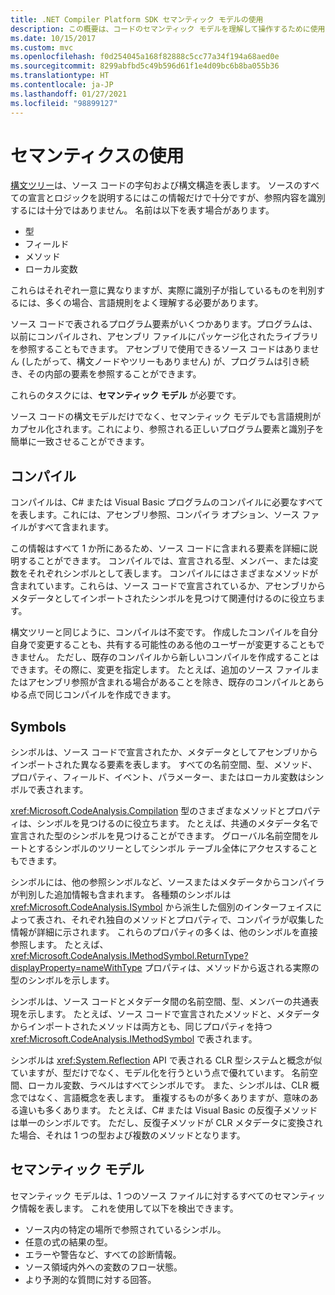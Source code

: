 ```yaml
---
title: .NET Compiler Platform SDK セマンティック モデルの使用
description: この概要は、コードのセマンティック モデルを理解して操作するために使用する型を理解するためのものです。
ms.date: 10/15/2017
ms.custom: mvc
ms.openlocfilehash: f0d254045a168f82888c5cc77a34f194a68aed0e
ms.sourcegitcommit: 8299abfbd5c49b596d61f1e4d09bc6b8ba055b36
ms.translationtype: HT
ms.contentlocale: ja-JP
ms.lasthandoff: 01/27/2021
ms.locfileid: "98899127"
---
```

# <a name="work-with-semantics"></a>セマンティクスの使用

[構文ツリー](work-with-syntax.md)は、ソース コードの字句および構文構造を表します。 ソースのすべての宣言とロジックを説明するにはこの情報だけで十分ですが、参照内容を識別するには十分ではありません。 名前は以下を表す場合があります。

- 型
- フィールド
- メソッド
- ローカル変数

これらはそれぞれ一意に異なりますが、実際に識別子が指しているものを判別するには、多くの場合、言語規則をよく理解する必要があります。

ソース コードで表されるプログラム要素がいくつかあります。プログラムは、以前にコンパイルされ、アセンブリ ファイルにパッケージ化されたライブラリを参照することもできます。 アセンブリで使用できるソース コードはありません (したがって、構文ノードやツリーもありません) が、プログラムは引き続き、その内部の要素を参照することができます。

これらのタスクには、**セマンティック モデル** が必要です。

ソース コードの構文モデルだけでなく、セマンティック モデルでも言語規則がカプセル化されます。これにより、参照される正しいプログラム要素と識別子を簡単に一致させることができます。

## <a name="compilation"></a>コンパイル

コンパイルは、C# または Visual Basic プログラムのコンパイルに必要なすべてを表します。これには、アセンブリ参照、コンパイラ オプション、ソース ファイルがすべて含まれます。

この情報はすべて 1 か所にあるため、ソース コードに含まれる要素を詳細に説明することができます。 コンパイルでは、宣言される型、メンバー、または変数をそれぞれシンボルとして表します。 コンパイルにはさまざまなメソッドが含まれています。これらは、ソース コードで宣言されているか、アセンブリからメタデータとしてインポートされたシンボルを見つけて関連付けるのに役立ちます。

構文ツリーと同じように、コンパイルは不変です。 作成したコンパイルを自分自身で変更することも、共有する可能性のある他のユーザーが変更することもできません。 ただし、既存のコンパイルから新しいコンパイルを作成することはできます。その際に、変更を指定します。 たとえば、追加のソース ファイルまたはアセンブリ参照が含まれる場合があることを除き、既存のコンパイルとあらゆる点で同じコンパイルを作成できます。

## <a name="symbols"></a>Symbols

シンボルは、ソース コードで宣言されたか、メタデータとしてアセンブリからインポートされた異なる要素を表します。 すべての名前空間、型、メソッド、プロパティ、フィールド、イベント、パラメーター、またはローカル変数はシンボルで表されます。

<xref:Microsoft.CodeAnalysis.Compilation> 型のさまざまなメソッドとプロパティは、シンボルを見つけるのに役立ちます。 たとえば、共通のメタデータ名で宣言された型のシンボルを見つけることができます。 グローバル名前空間をルートとするシンボルのツリーとしてシンボル テーブル全体にアクセスすることもできます。

シンボルには、他の参照シンボルなど、ソースまたはメタデータからコンパイラが判別した追加情報も含まれます。 各種類のシンボルは <xref:Microsoft.CodeAnalysis.ISymbol> から派生した個別のインターフェイスによって表され、それぞれ独自のメソッドとプロパティで、コンパイラが収集した情報が詳細に示されます。 これらのプロパティの多くは、他のシンボルを直接参照します。 たとえば、<xref:Microsoft.CodeAnalysis.IMethodSymbol.ReturnType?displayProperty=nameWithType> プロパティは、メソッドから返される実際の型のシンボルを示します。

シンボルは、ソース コードとメタデータ間の名前空間、型、メンバーの共通表現を示します。 たとえば、ソース コードで宣言されたメソッドと、メタデータからインポートされたメソッドは両方とも、同じプロパティを持つ <xref:Microsoft.CodeAnalysis.IMethodSymbol> で表されます。

シンボルは <xref:System.Reflection> API で表される CLR 型システムと概念が似ていますが、型だけでなく、モデル化を行うという点で優れています。 名前空間、ローカル変数、ラベルはすべてシンボルです。 また、シンボルは、CLR 概念ではなく、言語概念を表します。 重複するものが多くありますが、意味のある違いも多くあります。 たとえば、C# または Visual Basic の反復子メソッドは単一のシンボルです。 ただし、反復子メソッドが CLR メタデータに変換された場合、それは 1 つの型および複数のメソッドとなります。

## <a name="semantic-model"></a>セマンティック モデル

セマンティック モデルは、1 つのソース ファイルに対するすべてのセマンティック情報を表します。 これを使用して以下を検出できます。

- ソース内の特定の場所で参照されているシンボル。
- 任意の式の結果の型。
- エラーや警告など、すべての診断情報。
- ソース領域内外への変数のフロー状態。
- より予測的な質問に対する回答。
